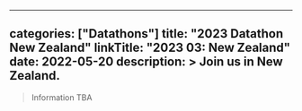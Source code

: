 
---
categories: ["Datathons"]
title: "2023 Datathon New Zealand"
linkTitle: "2023 03: New Zealand"
date: 2022-05-20
description: >
  Join us in New Zealand.
---

>Information TBA
